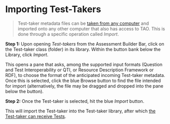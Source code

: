 # Importing Test-Takers

>Test-taker metadata files can be [taken from any computer](../test-takers/exporting-test-takers.md) and imported onto any other computer that also has access to TAO. This is done through a specific operation called *Import*.

**Step 1:** Upon opening *Test-takers* from the Assessment Builder Bar, click on the Test-taker class (folder) in its library. Within the button bank below the Library, click *Import*.

This opens a pane that asks, among the supported input formats (Question and Test Interoperability or QTI, or Resource Description Framework or RDF), to choose the format of the anticipated incoming Test-taker metadata. Once this is selected, click the blue Browse button to find the file intended for import (alternatively, the file may be dragged and dropped into the pane below the button). 

**Step 2:** Once the Test-taker is selected, hit the blue *Import* button.

This will import the Test-taker into the Test-taker library, after which [the Test-taker can receive Tests](../deliveries/create-a-new-delivery.md).
